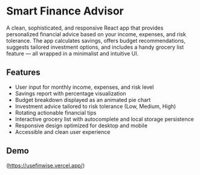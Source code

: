 # Smart Finance Advisor

A clean, sophisticated, and responsive React app that provides personalized financial advice based on your income, expenses, and risk tolerance. The app calculates savings, offers budget recommendations, suggests tailored investment options, and includes a handy grocery list feature — all wrapped in a minimalist and intuitive UI.

## Features

- User input for monthly income, expenses, and risk level  
- Savings report with percentage visualization  
- Budget breakdown displayed as an animated pie chart  
- Investment advice tailored to risk tolerance (Low, Medium, High)  
- Rotating actionable financial tips  
- Interactive grocery list with autocomplete and local storage persistence  
- Responsive design optimized for desktop and mobile  
- Accessible and clean user experience

## Demo
(https://usefinwise.vercel.app/)



